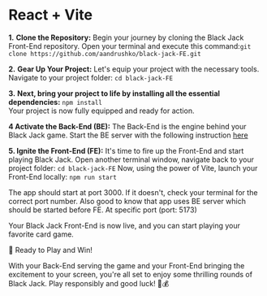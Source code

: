 # React + Vite

**1.** **Clone the Repository:** Begin your journey by cloning the Black Jack Front-End repository.
    Open your terminal and execute this command:`git clone https://github.com/aandrushko/black-jack-FE.git`              

**2.** **Gear Up Your Project:** Let's equip your project with the necessary tools.                  
    Navigate to your project folder: `cd black-jack-FE`
     
**3.** **Next, bring your project to life by installing all the essential dependencies:**  `npm install`               
    Your project is now fully equipped and ready for action.

**4 Activate the Back-End (BE):** The Back-End is the engine behind your Black Jack game. Start the BE server with the following instruction  <a href ='https://github.com/aandrushko/black-jack-BE'>here</a>

**5. Ignite the Front-End (FE):** It's time to fire up the Front-End and start playing Black Jack. 
  Open another terminal window, navigate back to your project folder: `cd black-jack-FE`
  Now, using the power of Vite, launch your Front-End locally: `npm run start`

The app should start at port 3000. If it doesn't, check your terminal for the correct port number.
Also good to know that app uses BE server which should be started before FE. At specific port (port: 5173)

Your Black Jack Front-End is now live, and you can start playing your favorite card game.

🎲 Ready to Play and Win!

With your Back-End serving the game and your Front-End bringing the excitement to your screen, you're all set to enjoy some thrilling rounds of Black Jack. Play responsibly and good luck! 🎲💰
